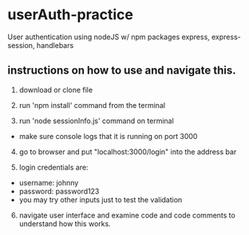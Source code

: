 # userAuth-practice
User authentication using nodeJS w/ npm packages express, express-session, handlebars

## instructions on how to use and navigate this.


1. download or clone file

2. run 'npm install' command from the terminal

3. run 'node sessionInfo.js' command on terminal

* make sure console logs that it is running on port 3000

4. go to browser and put "localhost:3000/login" into the address bar

5. login credentials are:

* username: johnny
* password: password123
* you may try other inputs just to test the validation

6. navigate user interface and examine code and code comments to understand how this works.

